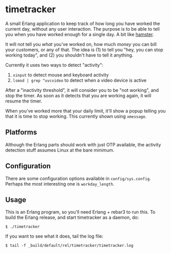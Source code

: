 timetracker
===========

A small Erlang application to keep track of how long you have worked
the current day, without any user interaction. The purpose is to be
able to tell you when you have worked enough for a single day. A bit
like [hamster](https://github.com/projecthamster/).

It will not tell you _what_ you've worked on, how much _money_ you can
bill your customers, or any of that. The idea is (1) to tell you "hey,
you can stop working today", and (2) you shouldn't have to tell it
anything.

Currently it uses two ways to detect "activity":

1. `xinput` to detect mouse and keyboard activity
2. `lsmod | grep ^uvcvideo` to detect when a video device is active

After a "inactivity threshold", it will consider you to be "not
working", and stop the timer. As soon as it detects that you are
working again, it will resume the timer.

When you've worked more that your daily limit, it'll show a popup
telling you that it is time to stop working. This currently shown
using `xmessage`.

Platforms
---------

Although the Erlang parts should work with just OTP available, the
activity detection stuff assumes Linux at the bare minimum.

Configuration
-------------

There are some configuration options available in
`config/sys.config`. Perhaps the most interesting one is
`workday_length`.

Usage
-----

This is an Erlang program, so you'll need Erlang + rebar3 to run this.
To build the Erlang release, and start timetracker as a daemon, do:

    $ ./timetracker

If you want to see what it does, tail the log file:

    $ tail -f _build/default/rel/timetracker/timetracker.log
